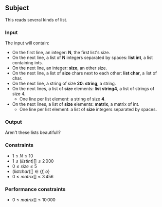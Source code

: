 ## Subject

This reads several kinds of list.

### Input

The input will contain:

- On the first line, an integer: **N**, the first list's size.
- On the next line, a list of **N** integers separated by spaces: **list int**,
  a list containing ints.
- On the next line, an integer: **size**, an other size.
- On the next line, a list of **size** chars next to each other: **list char**,
  a list of char.
- On the next line, a string of size **20**: **string**, a string.
- On the next lines, a list of **size** elements: **list string4**, a list of
  strings of size 4.
    - One line per list element: a string of size **4**.
- On the next lines, a list of **size** elements: **matrix**, a matrix of int.
    - One line per list element: a list of **size** integers separated by
      spaces.

### Output

Aren't these lists beautifull?

### Constraints

- $1 \le N \le 10$
- $1 \le (list int)[ ] \le 2\,000$
- $0 \le size \le 5$
- $(list char)[ ] \in \{f, o\}$
- $0 \le matrix[ ] \le 3\,456$

### Performance constraints

- $0 \le matrix[ ] \le 10\,000$
